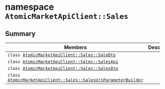# namespace `AtomicMarketApiClient::Sales` 

## Summary

 Members                        | Descriptions                                
--------------------------------|---------------------------------------------
`class `[`AtomicMarketApiClient::Sales::SaleDto`](.github/workflows/documentation/md/AtomicMarketApiClient--Sales--SaleDto.md#class_atomic_market_api_client_1_1_sales_1_1_sale_dto) | 
`class `[`AtomicMarketApiClient::Sales::SalesApi`](.github/workflows/documentation/md/AtomicMarketApiClient--Sales--SalesApi.md#class_atomic_market_api_client_1_1_sales_1_1_sales_api) | 
`class `[`AtomicMarketApiClient::Sales::SalesDto`](.github/workflows/documentation/md/AtomicMarketApiClient--Sales--SalesDto.md#class_atomic_market_api_client_1_1_sales_1_1_sales_dto) | 
`class `[`AtomicMarketApiClient::Sales::SalesUriParameterBuilder`](.github/workflows/documentation/md/AtomicMarketApiClient--Sales--SalesUriParameterBuilder.md#class_atomic_market_api_client_1_1_sales_1_1_sales_uri_parameter_builder) | 

